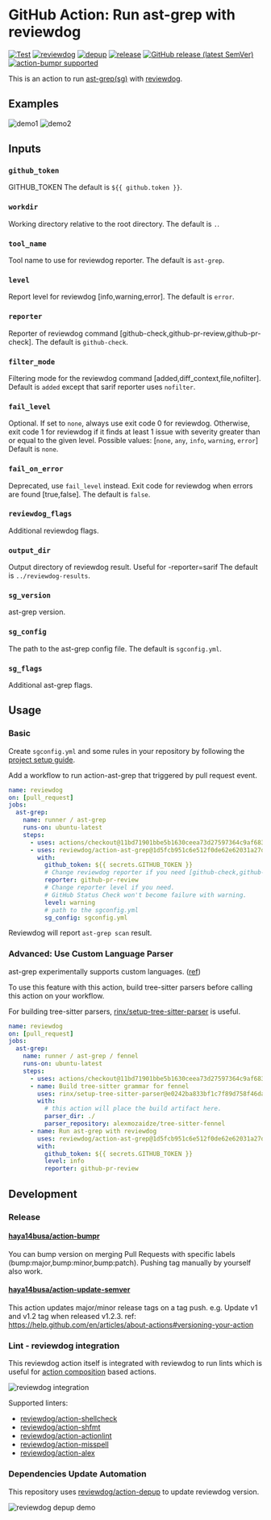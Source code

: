 # GitHub Action: Run ast-grep with reviewdog

[![Test](https://github.com/reviewdog/action-ast-grep/workflows/Test/badge.svg)](https://github.com/reviewdog/action-ast-grep/actions?query=workflow%3ATest)
[![reviewdog](https://github.com/reviewdog/action-ast-grep/workflows/reviewdog/badge.svg)](https://github.com/reviewdog/action-ast-grep/actions?query=workflow%3Areviewdog)
[![depup](https://github.com/reviewdog/action-ast-grep/workflows/depup/badge.svg)](https://github.com/reviewdog/action-ast-grep/actions?query=workflow%3Adepup)
[![release](https://github.com/reviewdog/action-ast-grep/workflows/release/badge.svg)](https://github.com/reviewdog/action-ast-grep/actions?query=workflow%3Arelease)
[![GitHub release (latest SemVer)](https://img.shields.io/github/v/release/reviewdog/action-ast-grep?logo=github&sort=semver)](https://github.com/reviewdog/action-ast-grep/releases)
[![action-bumpr supported](https://img.shields.io/badge/bumpr-supported-ff69b4?logo=github&link=https://github.com/haya14busa/action-bumpr)](https://github.com/haya14busa/action-bumpr)

This is an action to run [ast-grep(sg)][ast-grep] with [reviewdog][reviewdog].

[ast-grep]: https://github.com/ast-grep/ast-grep
[reviewdog]: https://github.com/reviewdog/reviewdog

## Examples

![demo1](https://github.com/user-attachments/assets/1c767bc0-43c4-4a60-ab97-b8b8e916ddc8)
![demo2](https://github.com/user-attachments/assets/3c341c29-536c-4032-b5f4-f9ec06731dfe)

## Inputs

### `github_token`

GITHUB_TOKEN
The default is `${{ github.token }}`.

### `workdir`

Working directory relative to the root directory.
The default is `.`.

### `tool_name`

Tool name to use for reviewdog reporter.
The default is `ast-grep`.

### `level`

Report level for reviewdog [info,warning,error].
The default is `error`.

### `reporter`

Reporter of reviewdog command [github-check,github-pr-review,github-pr-check].
The default is `github-check`.

### `filter_mode`

Filtering mode for the reviewdog command [added,diff_context,file,nofilter].
Default is `added` except that sarif reporter uses `nofilter`.

### `fail_level`

Optional. If set to `none`, always use exit code 0 for reviewdog.
Otherwise, exit code 1 for reviewdog if it finds at least 1 issue with severity greater than or equal to the given level.
Possible values: [`none`, `any`, `info`, `warning`, `error`]
Default is `none`.

### `fail_on_error`

Deprecated, use `fail_level` instead.
Exit code for reviewdog when errors are found [true,false].
The default is `false`.

### `reviewdog_flags`

Additional reviewdog flags.

### `output_dir`

Output directory of reviewdog result. Useful for -reporter=sarif
The default is `../reviewdog-results`.

### `sg_version`

ast-grep version.

### `sg_config`

The path to the ast-grep config file.
The default is `sgconfig.yml`.

### `sg_flags`

Additional ast-grep flags.

## Usage

### Basic

Create `sgconfig.yml` and some rules in your repository by following the [project setup guide][sg-scan-guide].

Add a workflow to run action-ast-grep that triggered by pull request event.

```yaml
name: reviewdog
on: [pull_request]
jobs:
  ast-grep:
    name: runner / ast-grep
    runs-on: ubuntu-latest
    steps:
      - uses: actions/checkout@11bd71901bbe5b1630ceea73d27597364c9af683 # v4.2.2
      - uses: reviewdog/action-ast-grep@1d5fcb951c6e512f0de62e62031a27dd9d62fec0 # v1.26.6
        with:
          github_token: ${{ secrets.GITHUB_TOKEN }}
          # Change reviewdog reporter if you need [github-check,github-pr-review,github-pr-check].
          reporter: github-pr-review
          # Change reporter level if you need.
          # GitHub Status Check won't become failure with warning.
          level: warning
          # path to the sgconfig.yml
          sg_config: sgconfig.yml
```

Reviewdog will report `ast-grep scan` result.

[sg-scan-guide]: https://ast-grep.github.io/guide/scan-project.html

### Advanced: Use Custom Language Parser

ast-grep experimentally supports custom languages. ([ref][sg-custom-lang])

To use this feature with this action, build tree-sitter parsers before calling this action on your workflow.

For building tree-sitter parsers, [rinx/setup-tree-sitter-parser][rinx/setup-tree-sitter-parser] is useful.

```yaml
name: reviewdog
on: [pull_request]
jobs:
  ast-grep:
    name: runner / ast-grep / fennel
    runs-on: ubuntu-latest
    steps:
      - uses: actions/checkout@11bd71901bbe5b1630ceea73d27597364c9af683 # v4.2.2
      - name: Build tree-sitter grammar for fennel
        uses: rinx/setup-tree-sitter-parser@e0242ba833bf1c7f89d758f46da25653b2feba12 # v1.0.1
        with:
          # this action will place the build artifact here.
          parser_dir: ./
          parser_repository: alexmozaidze/tree-sitter-fennel
      - name: Run ast-grep with reviewdog
        uses: reviewdog/action-ast-grep@1d5fcb951c6e512f0de62e62031a27dd9d62fec0 # v1.26.6
        with:
          github_token: ${{ secrets.GITHUB_TOKEN }}
          level: info
          reporter: github-pr-review
```

[sg-custom-lang]: https://ast-grep.github.io/advanced/custom-language.html
[rinx/setup-tree-sitter-parser]: https://github.com/rinx/setup-tree-sitter-parser

## Development

### Release

#### [haya14busa/action-bumpr](https://github.com/haya14busa/action-bumpr)
You can bump version on merging Pull Requests with specific labels (bump:major,bump:minor,bump:patch).
Pushing tag manually by yourself also work.

#### [haya14busa/action-update-semver](https://github.com/haya14busa/action-update-semver)

This action updates major/minor release tags on a tag push. e.g. Update v1 and v1.2 tag when released v1.2.3.
ref: https://help.github.com/en/articles/about-actions#versioning-your-action

### Lint - reviewdog integration

This reviewdog action itself is integrated with reviewdog to run lints
which is useful for [action composition] based actions.

[action composition]:https://docs.github.com/en/actions/creating-actions/creating-a-composite-action

![reviewdog integration](https://user-images.githubusercontent.com/3797062/72735107-7fbb9600-3bde-11ea-8087-12af76e7ee6f.png)

Supported linters:

- [reviewdog/action-shellcheck](https://github.com/reviewdog/action-shellcheck)
- [reviewdog/action-shfmt](https://github.com/reviewdog/action-shfmt)
- [reviewdog/action-actionlint](https://github.com/reviewdog/action-actionlint)
- [reviewdog/action-misspell](https://github.com/reviewdog/action-misspell)
- [reviewdog/action-alex](https://github.com/reviewdog/action-alex)

### Dependencies Update Automation
This repository uses [reviewdog/action-depup](https://github.com/reviewdog/action-depup) to update
reviewdog version.

![reviewdog depup demo](https://user-images.githubusercontent.com/3797062/73154254-170e7500-411a-11ea-8211-912e9de7c936.png)
